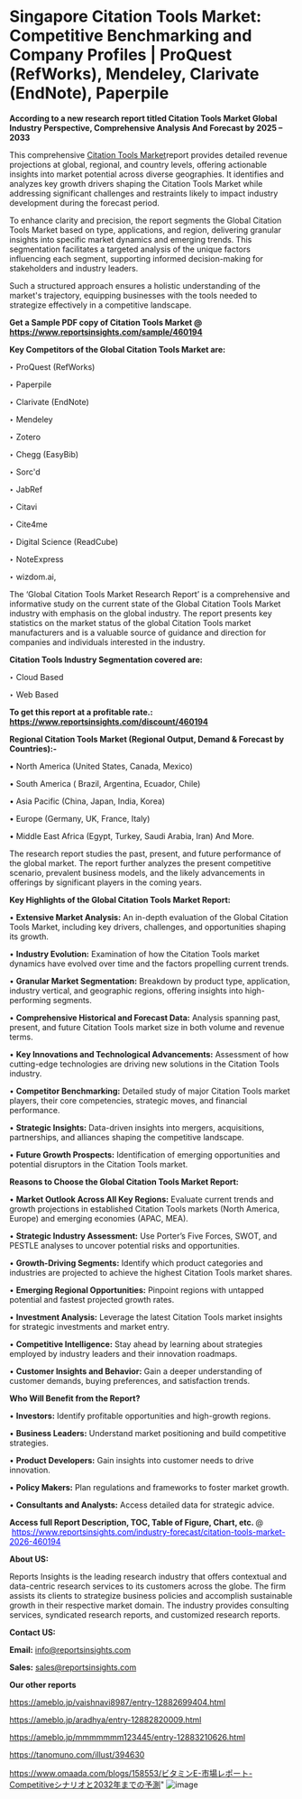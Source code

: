 # Singapore Citation Tools Market: Competitive Benchmarking and Company Profiles | ProQuest (RefWorks), Mendeley, Clarivate (EndNote), Paperpile

<strong>According to a new research report titled Citation Tools Market Global Industry Perspective, Comprehensive Analysis And Forecast by 2025 – 2033</strong>

This comprehensive <a href=https://www.reportsinsights.com/sample/460194>Citation Tools Market</a>report provides detailed revenue projections at global, regional, and country levels, offering actionable insights into market potential across diverse geographies. It identifies and analyzes key growth drivers shaping the Citation Tools Market while addressing significant challenges and restraints likely to impact industry development during the forecast period.

To enhance clarity and precision, the report segments the Global Citation Tools Market based on type, applications, and region, delivering granular insights into specific market dynamics and emerging trends. This segmentation facilitates a targeted analysis of the unique factors influencing each segment, supporting informed decision-making for stakeholders and industry leaders.

Such a structured approach ensures a holistic understanding of the market's trajectory, equipping businesses with the tools needed to strategize effectively in a competitive landscape.

<strong>Get a Sample PDF copy of Citation Tools Market </strong><strong>@<a href=https://www.reportsinsights.com/sample/460194 style=color:#0000ff;> https://www.reportsinsights.com/sample/460194</a></strong></font>

<strong>Key Competitors of the Global Citation Tools Market are:</strong>

‣ ProQuest (RefWorks)

‣ Paperpile

‣ Clarivate (EndNote)

‣ Mendeley

‣ Zotero

‣ Chegg (EasyBib)

‣ Sorc'd

‣ JabRef

‣ Citavi

‣ Cite4me

‣ Digital Science (ReadCube)

‣ NoteExpress

‣ wizdom.ai,

The ‘Global Citation Tools Market Research Report’ is a comprehensive and informative study on the current state of the Global Citation Tools Market industry with emphasis on the global industry. The report presents key statistics on the market status of the global Citation Tools market manufacturers and is a valuable source of guidance and direction for companies and individuals interested in the industry.

<strong>Citation Tools Industry Segmentation covered are:</strong>

‣ Cloud Based

‣ Web Based

<strong>To get this report at a profitable rate.: <a href=https://www.reportsinsights.com/discount/460194 style=color:#0000ff;>https://www.reportsinsights.com/discount/460194</a></strong></font>

<strong>Regional Citation Tools Market (Regional Output, Demand &amp; Forecast by Countries):-</strong>

• North America (United States, Canada, Mexico)

• South America ( Brazil, Argentina, Ecuador, Chile)

• Asia Pacific (China, Japan, India, Korea)

• Europe (Germany, UK, France, Italy)

• Middle East Africa (Egypt, Turkey, Saudi Arabia, Iran) And More.

The research report studies the past, present, and future performance of the global market. The report further analyzes the present competitive scenario, prevalent business models, and the likely advancements in offerings by significant players in the coming years.

<strong>Key Highlights of the Global Citation Tools Market Report:</strong>

• <strong>Extensive Market Analysis:</strong> An in-depth evaluation of the Global Citation Tools Market, including key drivers, challenges, and opportunities shaping its growth.

• <strong>Industry Evolution:</strong> Examination of how the Citation Tools market dynamics have evolved over time and the factors propelling current trends.

• <strong>Granular Market Segmentation:</strong> Breakdown by product type, application, industry vertical, and geographic regions, offering insights into high-performing segments.

• <strong>Comprehensive Historical and Forecast Data:</strong> Analysis spanning past, present, and future Citation Tools market size in both volume and revenue terms.

• <strong>Key Innovations and Technological Advancements:</strong> Assessment of how cutting-edge technologies are driving new solutions in the Citation Tools industry.

• <strong>Competitor Benchmarking:</strong> Detailed study of major Citation Tools market players, their core competencies, strategic moves, and financial performance.

• <strong>Strategic Insights:</strong> Data-driven insights into mergers, acquisitions, partnerships, and alliances shaping the competitive landscape.

• <strong>Future Growth Prospects:</strong> Identification of emerging opportunities and potential disruptors in the Citation Tools market.

<strong>Reasons to Choose the Global Citation Tools Market Report:</strong>

• <strong>Market Outlook Across All Key Regions:</strong> Evaluate current trends and growth projections in established Citation Tools markets (North America, Europe) and emerging economies (APAC, MEA).

• <strong>Strategic Industry Assessment:</strong> Use Porter’s Five Forces, SWOT, and PESTLE analyses to uncover potential risks and opportunities.

• <strong>Growth-Driving Segments:</strong> Identify which product categories and industries are projected to achieve the highest Citation Tools market shares.

• <strong>Emerging Regional Opportunities:</strong> Pinpoint regions with untapped potential and fastest projected growth rates.

• <strong>Investment Analysis:</strong> Leverage the latest Citation Tools market insights for strategic investments and market entry.

• <strong>Competitive Intelligence:</strong> Stay ahead by learning about strategies employed by industry leaders and their innovation roadmaps.

• <strong>Customer Insights and Behavior:</strong> Gain a deeper understanding of customer demands, buying preferences, and satisfaction trends.

<strong>Who Will Benefit from the Report?</strong>

• <strong>Investors:</strong> Identify profitable opportunities and high-growth regions.

• <strong>Business Leaders:</strong> Understand market positioning and build competitive strategies.

• <strong>Product Developers:</strong> Gain insights into customer needs to drive innovation.

• <strong>Policy Makers:</strong> Plan regulations and frameworks to foster market growth.

• <strong>Consultants and Analysts:</strong> Access detailed data for strategic advice.
</ul>
<strong>Access full Report Description, TOC, Table of Figure, Chart, etc. </strong>@  <a href=https://www.reportsinsights.com/industry-forecast/citation-tools-market-2026-460194 style=color:#0000ff;>https://www.reportsinsights.com/industry-forecast/citation-tools-market-2026-460194</a></font>

<strong><strong>About US</strong>:</strong>

Reports Insights is the leading research industry that offers contextual and data-centric research services to its customers across the globe. The firm assists its clients to strategize business policies and accomplish sustainable growth in their respective market domain. The industry provides consulting services, syndicated research reports, and customized research reports.

<strong>Contact US:</strong>

<p class=""""><b>Email:</b> <a href=mailto:info@reportsinsights.com>info@reportsinsights.com</a></p>
<p class=""""><b>Sales:</b> <a href=mailto:sales@reportsinsights.com>sales@reportsinsights.com</a></p>

<strong>Our other reports</strong>

<a href=https://ameblo.jp/vaishnavi8987/entry-12882699404.html>https://ameblo.jp/vaishnavi8987/entry-12882699404.html</a>

<a href=https://ameblo.jp/aradhya/entry-12882820009.html>https://ameblo.jp/aradhya/entry-12882820009.html</a>

<a href=https://ameblo.jp/mmmmmmm123445/entry-12883210626.html>https://ameblo.jp/mmmmmmm123445/entry-12883210626.html</a>

<a href=https://tanomuno.com/illust/394630>https://tanomuno.com/illust/394630</a>

<a href=https://www.omaada.com/blogs/158553/ビタミンE-市場レポート-Competitiveシナリオと2032年までの予測>https://www.omaada.com/blogs/158553/ビタミンE-市場レポート-Competitiveシナリオと2032年までの予測</a>"
![image](https://github.com/user-attachments/assets/5cb097c1-37c6-4577-b9df-5f9877dc243b)
